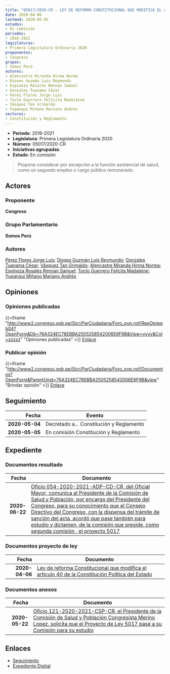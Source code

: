 ```yaml
---
title: "05017/2020-CR - LEY DE REFORMA CONSTITUCIONAL QUE MODIFICA EL ARTÍCULO 40 DE LA CONSTITUCIÓN POLÍTICA DEL ESTADO"
date: 2020-04-06
lastmod: 2020-05-05
estados:
- En comisión
periodos:
- 2016-2021
legislaturas:
- Primera Legislatura Ordinaria 2020
proponentes:
- Congreso
grupos:
- Somos Perú
autores:
- Alencastre Miranda Hirma Norma
- Dioses Guzmán Luis Reymundo
- Espinoza Rosales Rennan Samuel
- Gonzales Tuanama César
- Pérez Flores Jorge Luis
- Tocto Guerrero Felícita Madaleine
- Vásquez Tan Grimaldo
- Yupanqui Miñano Mariano Andrés
sectores:
- Constitución y Reglamento
---
```

- **Periodo**: 2016-2021
- **Legislatura**: Primera Legislatura Ordinaria 2020
- **Número**: 05017/2020-CR
- **Iniciativas agrupadas**: 
- **Estado**: En comisión

> Propone considerar por excepción a la función asistencial de salud, como un segundo empleo o cargo público remunerado.


## Actores

### Proponente

**Congreso**

### Grupo Parlamentario

**Somos Perú**

### Autores

[Pérez Flores Jorge Luis](mailto:mailto:jperezf@congreso.gob.pe); [Dioses Guzmán Luis Reymundo](mailto:mailto:ldioses@congreso.gob.pe); [Gonzales Tuanama César](mailto:mailto:cgonzales@congreso.gob.pe); [Vásquez Tan Grimaldo](mailto:mailto:gvasquez@congreso.gob.pe); [Alencastre Miranda Hirma Norma](mailto:mailto:halencastre@congreso.gob.pe); [Espinoza Rosales Rennan Samuel](mailto:mailto:respinoza@congreso.gob.pe); [Tocto Guerrero Felícita Madaleine](mailto:mailto:ftocto@congreso.gob.pe); [Yupanqui Miñano Mariano Andrés](mailto:mailto:myupanqui@congreso.gob.pe)

## Opiniones

### Opiniones publicadas

{{<iframe "http://www2.congreso.gob.pe/Sicr/ParCiudadana/Foro_pvp.nsf/RepOpiweb04?OpenForm&Db=76A324EC78EBBA2505258542006E6F9B&View=yyyy&Col=zzzzz" "Opiniones publicadas" >}}
[Enlace](http://www2.congreso.gob.pe/Sicr/ParCiudadana/Foro_pvp.nsf/RepOpiweb04?OpenForm&Db=76A324EC78EBBA2505258542006E6F9B&View=yyyy&Col=zzzzz)

### Publicar opinión

{{<iframe "http://www2.congreso.gob.pe/Sicr/ParCiudadana/Foro_pvp.nsf/Documentos?OpenForm&ParentUnid=76A324EC78EBBA2505258542006E6F9B&view" "Brindar opinión" >}}
[Enlace](http://www2.congreso.gob.pe/Sicr/ParCiudadana/Foro_pvp.nsf/Documentos?OpenForm&ParentUnid=76A324EC78EBBA2505258542006E6F9B&view)


## Seguimiento

| Fecha | Evento |
|------:|--------|
| **2020-05-04** | Decretado a... Constitución y Reglamento |
| **2020-05-05** | En comisión Constitución y Reglamento |

## Expediente

### Documentos resultado

| Fecha | Documento |
|------:|-----------|
| **2020-06-22** | [Oficio 054-2020-2021-ADP-CD-CR, del Oficial Mayor, comunica al Presidente de la Comisión de Salud y Población, por encargo del Presidente del Congreso, para su conocimiento que el Consejo Directivo del Congreso, con la dispensa del trámite de sanción del acta, acordó que pase también para estudio y dictamen, de la comisión que preside, como segunda comisión , el proyecto 5017](http://www.leyes.congreso.gob.pe/Documentos/2016_2021/Oficios/Oficialia_Mayor/OFICIO-054-2020-2021-ADP-CD-CR.pdf) |

### Documentos proyecto de ley

| Fecha | Documento |
|------:|-----------|
| **2020-04-06** | [Ley de reforma Constitucional que modifica el artículo 40 de la Constitución Política del Estado](http://www.leyes.congreso.gob.pe/Documentos/2016_2021/Proyectos_de_Ley_y_de_Resoluciones_Legislativas/PL05017_20200406..pdf) |

### Documentos anexos

| Fecha | Documento |
|------:|-----------|
| **2020-05-22** | [Oficio 121-2020-2021-CSP-CR, el Presidente de la Comisión de Salud y Población Congresista Merino Lopez, solicita que el Proyecto de Ley 5017 pase a su Comisión para su estudio](http://www.leyes.congreso.gob.pe/Documentos/2016_2021/Oficios/Comisiones_Ordinarias/OFICIO-121-2020-2021-CSP-CR.pdf) |

## Enlaces

- [Seguimiento](http://www2.congreso.gob.pe/Sicr/TraDocEstProc/CLProLey2016.nsf/f7fff46988ca05b1052578e100829cc7/fc63b15ba414e989052585440008f973?OpenDocument)
- [Expediente Digital](http://www2.congreso.gob.pe/Sicr/TraDocEstProc/Expvirt_2011.nsf/visbusqptramdoc1621/05017?opendocument)

